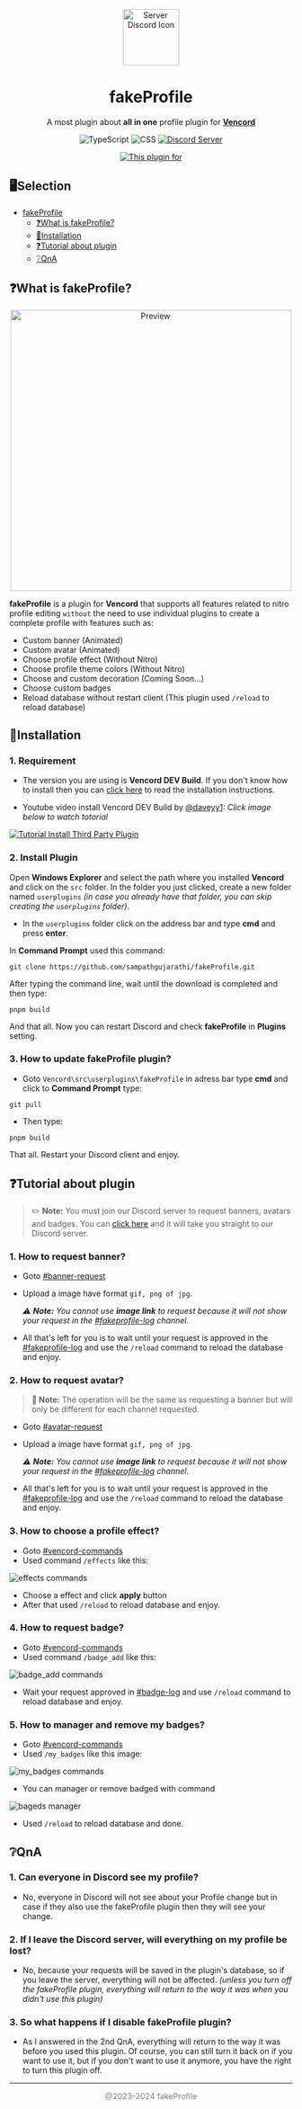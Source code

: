 <div align="center">
  <img src="https://cdn.discordapp.com/icons/1117373291095662623/cd7c44850a9a6e06b586abe05e035c7d.webp?size=1024&format=webp" alt="Server Discord Icon" width="100">
  <h1><strong>fakeProfile</strong></h1>
</div>
<p align="center">
  A most plugin about <strong>all in one</strong> profile plugin for <a href="https://vencord.dev/"><strong>Vencord</strong></a>
</p>



<p align="center">
  <img src="https://img.shields.io/badge/typescript-%23007ACC.svg?style=for-the-badge&logo=typescript&logoColor=white" alt="TypeScript"></a>
  <img src="https://img.shields.io/badge/CSS-239120?&style=for-the-badge&logo=css3&logoColor=white" alt="CSS"></a>
  <a href="https://discord.gg/ffmkewQ4R7"><img src="https://img.shields.io/badge/Discord-%235865F2.svg?style=for-the-badge&logo=discord&logoColor=white" alt="Discord Server"></a>
</p>
<p align="center">
<a href="https://vencord.dev"><img src="https://img.shields.io/badge/This%20plugin%20for-Vencord-pink?labelColor=gray&style=flat&logo=https://lh3.googleusercontent.com/zDATisIeInAwNSjH9LgItgvGXwq3M4SDdoIZzctMZ3Hbl9IhoFVJtsHvzQPz_a7K5xbdURropceVQK6XGrmg4v4HSQ=s60&link=https://vencord.dev" alt="This plugin for" /></a>
</p>

<!-- Empty line -->

## 🖥️Selection

 - [fakeProfile](#fakeProfile)
   - [❓What is fakeProfile?](#❓what-is-fakeprofile?)
   - [🔨Installation](#🔨installation)
   - [❓Tutorial about plugin](#❓tutorial-about-plugin)
   - [❔QnA](#❔qna)

<!-- Empty line -->


## ❓What is fakeProfile?
<div align="center">
  <img src="https://cdn.discordapp.com/attachments/998071689009184870/1209377838571061298/bg.png?ex=65e6b3e1&is=65d43ee1&hm=d1e5af92057e9050ba3d2104b13315ee683931a43cd29aaa57695ae697ad41f2&" alt="Preview" width= "500">
</div>

**fakeProfile** is a plugin for **Vencord** that supports all features related to nitro profile editing `without` the need to use individual plugins to create a complete profile with features such as:
 - Custom banner (Animated)
 - Custom avatar (Animated)
 - Choose profile effect (Without Nitro)
 - Choose profile theme colors (Without Nitro)
 - Choose and custom decoration (Coming Soon...)
 - Choose custom badges
 - Reload database without restart client (This plugin used `/reload` to reload database)

<!-- Empty line -->

## 🔨Installation
 ### 1. Requirement
 - The version you are using is **Vencord DEV Build**. If you don't know how to install then you can [click here](https://github.com/Vendicated/Vencord/blob/main/docs/1_INSTALLING.md) to read the installation instructions.

 - Youtube video install Vencord DEV Build by [@daveyy1](https://discordappuser.com/users/549244932213309442): *Click image below to watch totorial*

 [![Tutorial Install Third Party Plugin](https://img.youtube.com/vi/8wexjSo8fNw/maxresdefault.jpg)](https://www.youtube.com/watch?v=8wexjSo8fNw)

 ### 2. Install Plugin
 Open **Windows Explorer** and select the path where you installed **Vencord** and click on the `src` folder. In the folder you just clicked, create a new folder named `userplugins` *(in case you already have that folder, you can skip creating the `userplugins` folder)*.

 - In the `userplugins` folder click on the address bar and type **cmd** and press **enter**.

 In **Command Prompt** used this command:
 ```shell
 git clone https://github.com/sampathgujarathi/fakeProfile.git
 ```

 After typing the command line, wait until the download is completed and then type:
 ```shell
 pnpm build
 ```
 And that all. Now you can restart Discord and check **fakeProfile** in **Plugins** setting.

 ### 3. How to update fakeProfile plugin?
 - Goto `Vencord\src\userplugins\fakeProfile` in adress bar type **cmd** and click to **Command Prompt** type:
 ```shell
 git pull
 ```
 - Then type:
 ```shell
 pnpm build
 ```
 That all. Restart your Discord client and enjoy.

<!-- Empty line -->

## ❓Tutorial about plugin
> ✏️ **Note:** You must join our Discord server to request banners, avatars and badges. You can [click here](https://discord.gg/ffmkewQ4R7) and it will take you straight to our Discord server.

 ### 1. How to request banner?
 - Goto [#banner-request](https://discord.com/channels/1117373291095662623/1209033914769866833)
 - Upload a image have format `gif, png of jpg`.
   
   *⚠️ **Note:** You cannot use **image link** to request because it will not show your request in the [#fakeprofile-log](https://discord.com/channels/1117373291095662623/1209032677366431815) channel.*

 - All that's left for you is to wait until your request is approved in the [#fakeprofile-log](https://discord.com/channels/1117373291095662623/1209032677366431815) and use the `/reload` command to reload the database and enjoy.

 ### 2. How to request avatar?
 > **📄 Note:** The operation will be the same as requesting a banner but will only be different for each channel requested.
 - Goto [#avatar-request](https://discord.com/channels/1117373291095662623/1209035226018353152)
 - Upload a image have format `gif, png of jpg`.
   
   *⚠️ **Note:** You cannot use **image link** to request because it will not show your request in the [#fakeprofile-log](https://discord.com/channels/1117373291095662623/1209032677366431815) channel.*

 - All that's left for you is to wait until your request is approved in the [#fakeprofile-log](https://discord.com/channels/1117373291095662623/1209032677366431815) and use the `/reload` command to reload the database and enjoy.
 
 ### 3. How to choose a profile effect?
 - Goto [#vencord-commands](https://discord.com/channels/1117373291095662623/1185970757105360927)
 - Used command `/effects` like this:
  <img src="https://media.discordapp.net/attachments/998071689009184870/1209402089378422785/image.png?ex=65e6ca77&is=65d45577&hm=eddf86c225a7956b277fa9a1e596fcedcb42af670de49b16200c2f1459911013&=&format=webp&quality=lossless&width=1163&height=52" alt="effects commands">
  
 - Choose a effect and click **apply** button
 - After that used `/reload` to reload database and enjoy.

 ### 4. How to request badge?
 - Goto [#vencord-commands](https://discord.com/channels/1117373291095662623/1185970757105360927)
 - Used command `/badge_add` like this:
 <img src="https://media.discordapp.net/attachments/998071689009184870/1209412234866855996/image.png?ex=65e6d3ea&is=65d45eea&hm=361f4aa531ad23ca63ff63220602702b769054ee3584eb335d3eb88bd3005d4b&=&format=webp&quality=lossless&width=1164&height=51" alt="badge_add commands">

 - Wait your request approved in [#badge-log](https://discord.com/channels/1117373291095662623/1198555327730294844) and use `/reload` command to reload database and enjoy.

 ### 5. How to manager and remove my badges?
 - Goto [#vencord-commands](https://discord.com/channels/1117373291095662623/1185970757105360927)
 - Used `/my_badges` like this image:
 <img src="https://cdn.discordapp.com/attachments/998071689009184870/1209419333219000371/image.png?ex=65e6da86&is=65d46586&hm=542f580c9d20c1048b8e7e0ed2b431a25cc324844dbcd8ae629e4ec44de9545c&" alt="my_badges commands">

 - You can manager or remove badged with command
 <img src="https://cdn.discordapp.com/attachments/1198578773092745357/1209418170624901200/image.png?ex=65e6d971&is=65d46471&hm=d8be9a0ef89600b66046516b521db1a2d52bdd270bdc28438dc84b89f2a08551&" alt="bageds manager">

 - Used `/reload` to reload database and done.

<!-- Empty line -->

## ❔QnA
 ### 1. Can everyone in Discord see my profile?
 - No, everyone in Discord will not see about your Profile change but in case if they also use the fakeProfile plugin then they will see your change.
 ### 2. If I leave the Discord server, will everything on my profile be lost?
 - No, because your requests will be saved in the plugin's database, so if you leave the server, everything will not be affected. *(unless you turn off the fakeProfile plugin, everything will return to the way it was when you didn't use this plugin)*
 ### 3. So what happens if I disable fakeProfile plugin?
 - As I answered in the 2nd QnA, everything will return to the way it was before you used this plugin. Of course, you can still turn it back on if you want to use it, but if you don't want to use it anymore, you have the right to turn this plugin off.

<!-- Empty line -->

---
<p align="center" style="color: gray;">
  @2023-2024 fakeProfile
</p>
